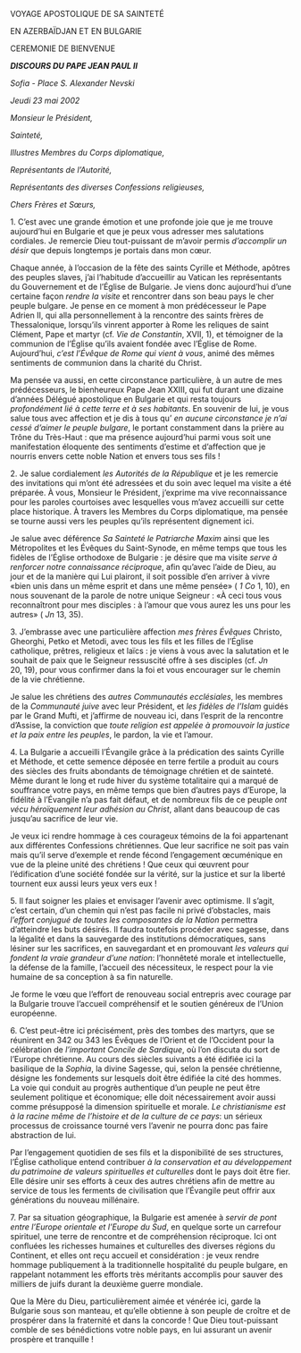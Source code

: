 VOYAGE APOSTOLIQUE DE SA SAINTETÉ

EN AZERBAÏDJAN ET EN BULGARIE

CEREMONIE DE BIENVENUE

***DISCOURS DU PAPE JEAN PAUL II***

*Sofia - Place S. Alexander Nevski*

*Jeudi 23 mai 2002*

*Monsieur le Président,*

*Sainteté,*

*Illustres Membres du Corps diplomatique,*

*Représentants de l’Autorité,*

*Représentants des diverses Confessions religieuses,*

*Chers Frères et Sœurs,*

1\. C’est avec une grande émotion et une profonde joie que je me trouve aujourd’hui en Bulgarie et que je peux vous adresser mes salutations cordiales. Je remercie Dieu tout-puissant de m’avoir permis *d’accomplir un désir* que depuis longtemps je portais dans mon cœur.

Chaque année, à l’occasion de la fête des saints Cyrille et Méthode, apôtres des peuples slaves, j’ai l’habitude d’accueillir au Vatican les représentants du Gouvernement et de l’Église de Bulgarie. Je viens donc aujourd’hui d’une certaine façon *rendre la visite* et rencontrer dans son beau pays le cher peuple bulgare. Je pense en ce moment à mon prédécesseur le Pape Adrien II, qui alla personnellement à la rencontre des saints frères de Thessalonique, lorsqu’ils vinrent apporter à Rome les reliques de saint Clément, Pape et martyr (cf. *Vie de Constantin*, XVII, 1), et témoigner de la communion de l’Église qu’ils avaient fondée avec l’Église de Rome. Aujourd’hui, *c’est l’Évêque de Rome qui vient à vous*, animé des mêmes sentiments de communion dans la charité du Christ.

Ma pensée va aussi, en cette circonstance particulière, à un autre de mes prédécesseurs, le bienheureux Pape Jean XXIII, qui fut durant une dizaine d’années Délégué apostolique en Bulgarie et qui resta toujours *profondément lié à cette terre et à ses habitants*. En souvenir de lui, je vous salue tous avec affection et je dis à tous qu’ *en aucune circonstance je n’ai cessé d’aimer le peuple bulgare*, le portant constamment dans la prière au Trône du Très-Haut : que ma présence aujourd’hui parmi vous soit une manifestation éloquente des sentiments d’estime et d’affection que je nourris envers cette noble Nation et envers tous ses fils !

2\. Je salue cordialement *les Autorités de la République* et je les remercie des invitations qui m’ont été adressées et du soin avec lequel ma visite a été préparée. À vous, Monsieur le Président, j’exprime ma vive reconnaissance pour les paroles courtoises avec lesquelles vous m’avez accueilli sur cette place historique. À travers les Membres du Corps diplomatique, ma pensée se tourne aussi vers les peuples qu’ils représentent dignement ici.

Je salue avec déférence *Sa Sainteté le Patriarche Maxim* ainsi que les Métropolites et les Évêques du Saint-Synode, en même temps que tous les fidèles de l’Église orthodoxe de Bulgarie : je désire que ma visite *serve à renforcer notre connaissance réciproque*, afin qu’avec l’aide de Dieu, au jour et de la manière qui Lui plairont, il soit possible d’en arriver à vivre «bien unis dans un même esprit et dans une même pensée» ( *1 Co* 1, 10), en nous souvenant de la parole de notre unique Seigneur : «À ceci tous vous reconnaîtront pour mes disciples : à l’amour que vous aurez les uns pour les autres» ( *Jn* 13, 35).

3\. J’embrasse avec une particulière affection *mes frères Évêques* Christo, Gheorghi, Petko et Metodi, avec tous les fils et les filles de l’Église catholique, prêtres, religieux et laïcs : je viens à vous avec la salutation et le souhait de paix que le Seigneur ressuscité offre à ses disciples (cf. *Jn* 20, 19), pour vous confirmer dans la foi et vous encourager sur le chemin de la vie chrétienne.

Je salue les chrétiens des *autres Communautés ecclésiales*, les membres de la *Communauté juive* avec leur Président, et *les fidèles de l’Islam* guidés par le Grand Mufti, et j’affirme de nouveau ici, dans l’esprit de la rencontre d’Assise, la conviction que *toute religion est appelée à promouvoir la justice et la paix entre les peuples*, le pardon, la vie et l’amour.

4\. La Bulgarie a accueilli l’Évangile grâce à la prédication des saints Cyrille et Méthode, et cette semence déposée en terre fertile a produit au cours des siècles des fruits abondants de témoignage chrétien et de sainteté. Même durant le long et rude hiver du système totalitaire qui a marqué de souffrance votre pays, en même temps que bien d’autres pays d’Europe, la fidélité à l’Évangile n’a pas fait défaut, et de nombreux fils de ce peuple *ont vécu héroïquement leur adhésion au Christ*, allant dans beaucoup de cas jusqu’au sacrifice de leur vie.

Je veux ici rendre hommage à ces courageux témoins de la foi appartenant aux différentes Confessions chrétiennes. Que leur sacrifice ne soit pas vain mais qu’il serve d’exemple et rende fécond l’engagement œcuménique en vue de la pleine unité des chrétiens ! Que ceux qui œuvrent pour l’édification d’une société fondée sur la vérité, sur la justice et sur la liberté tournent eux aussi leurs yeux vers eux !

5\. Il faut soigner les plaies et envisager l’avenir avec optimisme. Il s’agit, c’est certain, d’un chemin qui n’est pas facile ni privé d’obstacles, mais *l’effort conjugué de toutes les composantes de la Nation* permettra d’atteindre les buts désirés. Il faudra toutefois procéder avec sagesse, dans la légalité et dans la sauvegarde des institutions démocratiques, sans lésiner sur les sacrifices, en sauvegardant et en promouvant *les valeurs qui fondent la vraie grandeur d’une nation*: l’honnêteté morale et intellectuelle, la défense de la famille, l’accueil des nécessiteux, le respect pour la vie humaine de sa conception à sa fin naturelle.

Je forme le vœu que l’effort de renouveau social entrepris avec courage par la Bulgarie trouve l’accueil compréhensif et le soutien généreux de l’Union européenne.

6\. C’est peut-être ici précisément, près des tombes des martyrs, que se réunirent en 342 ou 343 les Évêques de l’Orient et de l’Occident pour la célébration de *l’important Concile de Sardique*, où l’on discuta du sort de l’Europe chrétienne. Au cours des siècles suivants a été édifiée ici la basilique de la *Sophia*, la divine Sagesse, qui, selon la pensée chrétienne, désigne les fondements sur lesquels doit être édifiée la cité des hommes. La voie qui conduit au progrès authentique d’un peuple ne peut être seulement politique et économique; elle doit nécessairement avoir aussi comme présupposé la dimension spirituelle et morale. *Le christianisme est à la racine même de l’histoire et de la culture de ce pays*: un sérieux processus de croissance tourné vers l’avenir ne pourra donc pas faire abstraction de lui.

Par l’engagement quotidien de ses fils et la disponibilité de ses structures, l’Église catholique entend contribuer *à la conservation et au développement du patrimoine de valeurs spirituelles et culturelles* dont le pays doit être fier. Elle désire unir ses efforts à ceux des autres chrétiens afin de mettre au service de tous les ferments de civilisation que l’Évangile peut offrir aux générations du nouveau millénaire.

7\. Par sa situation géographique, la Bulgarie est amenée à *servir de pont entre l’Europe orientale et l’Europe du Sud*, en quelque sorte un carrefour spirituel, une terre de rencontre et de compréhension réciproque. Ici ont confluées les richesses humaines et culturelles des diverses régions du Continent, et elles ont reçu accueil et considération : je veux rendre hommage publiquement à la traditionnelle hospitalité du peuple bulgare, en rappelant notamment les efforts très méritants accomplis pour sauver des milliers de juifs durant la deuxième guerre mondiale.

Que la Mère du Dieu, particulièrement aimée et vénérée ici, garde la Bulgarie sous son manteau, et qu’elle obtienne à son peuple de croître et de prospérer dans la fraternité et dans la concorde ! Que Dieu tout-puissant comble de ses bénédictions votre noble pays, en lui assurant un avenir prospère et tranquille !